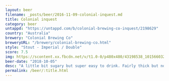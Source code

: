 ```yaml
---
layout: beer
filename: _posts/beer/2016-11-09-colonial-inquest.md
title: Colonial inquest
category: beer
untappd: "https://untappd.com/b/colonial-brewing-co-inquest/2198629"
country: "Australia"
brewery: "Colonial Brewing Co"
breweryURL: "/brewery/colonial-brewing-co.html"
style: "Stout - Imperial / Double"
score: 7.5
img: https://scontent.xx.fbcdn.net/v/t1.0-0/p480x480/43198538_10156603266553745_6131250193691049984_n.jpg?_nc_cat=103&oh=4ee9d04cc055a42456de716f82604dbb&oe=5C208298
beer-date: "2018-10-05"
desc: "A little bit sugary but super easy to drink. Fairly thick but no really strong flavours"
permalink: /beer/:title.html
---
```


